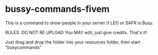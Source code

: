 # bussy-commands-fivem
This is a command to show people in your server if LEO or SAFR is Busy.

RULES:
DO NOT RE UPLOAD
You MAY edit, just give credits.
That's it!

Just drag and drop the folder into your resources folder, then start "busycommands"
